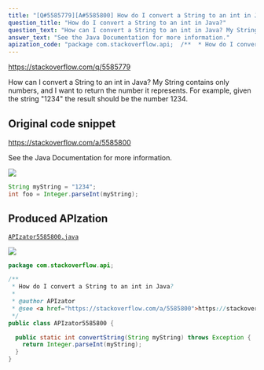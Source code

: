 ```yaml
---
title: "[Q#5585779][A#5585800] How do I convert a String to an int in Java?"
question_title: "How do I convert a String to an int in Java?"
question_text: "How can I convert a String to an int in Java? My String contains only numbers, and I want to return the number it represents. For example, given the string \"1234\" the result should be the number 1234."
answer_text: "See the Java Documentation for more information."
apization_code: "package com.stackoverflow.api;  /**  * How do I convert a String to an int in Java?  *  * @author APIzator  * @see <a href=\"https://stackoverflow.com/a/5585800\">https://stackoverflow.com/a/5585800</a>  */ public class APIzator5585800 {    public static int convertString(String myString) throws Exception {     return Integer.parseInt(myString);   } }"
---
```


https://stackoverflow.com/q/5585779

How can I convert a String to an int in Java?
My String contains only numbers, and I want to return the number it represents.
For example, given the string &quot;1234&quot; the result should be the number 1234.



## Original code snippet

https://stackoverflow.com/a/5585800

See the Java Documentation for more information.

<div class="code-logo"><img src="/stackoverflow.png" /></div>

```java
String myString = "1234";
int foo = Integer.parseInt(myString);
```

## Produced APIzation

[`APIzator5585800.java`](https://github.com/pasqualesalza/apization-temp-data/raw/master/search/APIzator5585800.java)

<div class="code-logo"><img src="/apizator.png" /></div>

```java
package com.stackoverflow.api;

/**
 * How do I convert a String to an int in Java?
 *
 * @author APIzator
 * @see <a href="https://stackoverflow.com/a/5585800">https://stackoverflow.com/a/5585800</a>
 */
public class APIzator5585800 {

  public static int convertString(String myString) throws Exception {
    return Integer.parseInt(myString);
  }
}

```